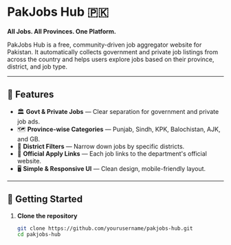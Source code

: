 # PakJobs Hub 🇵🇰

**All Jobs. All Provinces. One Platform.**

PakJobs Hub is a free, community-driven job aggregator website for Pakistan. It automatically collects government and private job listings from across the country and helps users explore jobs based on their province, district, and job type.

---

## 🌟 Features

- 🏛️ **Govt & Private Jobs** — Clear separation for government and private job ads.
- 🗺️ **Province-wise Categories** — Punjab, Sindh, KPK, Balochistan, AJK, and GB.
- 🧭 **District Filters** — Narrow down jobs by specific districts.
- 🔗 **Official Apply Links** — Each job links to the department's official website.
- 🖥️ **Simple & Responsive UI** — Clean design, mobile-friendly layout.

---

## 🚀 Getting Started

1. **Clone the repository**
   ```bash
   git clone https://github.com/yourusername/pakjobs-hub.git
   cd pakjobs-hub
